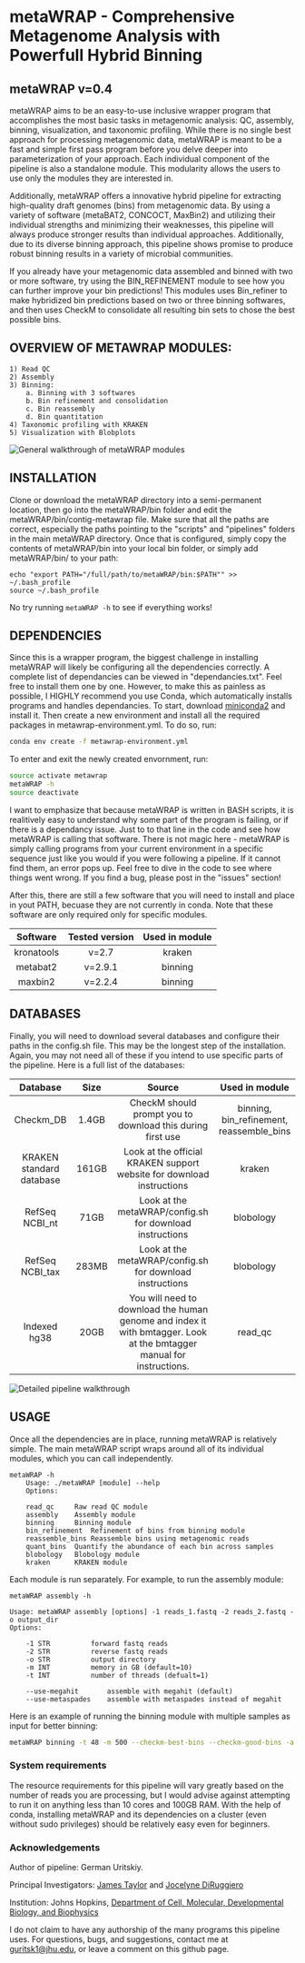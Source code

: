 # metaWRAP - Comprehensive Metagenome Analysis with Powerfull Hybrid Binning
## metaWRAP v=0.4

 metaWRAP aims to be an easy-to-use inclusive wrapper program that accomplishes the most basic tasks in metagenomic analysis: QC, assembly, binning, visualization, and taxonomic profiling. While there is no single best approach for processing metagenomic data, metaWRAP is meant to be a fast and simple first pass program before you delve deeper into parameterization of your approach. Each individual component of the pipeline is also a standalone module. This modularity allows the users to use only the modules they are interested in. 
 
 Additionally, metaWRAP offers a innovative hybrid pipeline for extracting high-quality draft genomes (bins) from metagenomic data. By using a variety of software (metaBAT2, CONCOCT, MaxBin2) and utilizing their individual strengths and minimizing their weaknesses, this pipeline will always produce stronger results than individual approaches. Additionally, due to its diverse binning approach, this pipeline shows promise to produce robust binning results in a variety of microbial communities. 

 If you already have your metagenomic data assembled and binned with two or more software, try using the BIN_REFINEMENT module to see how you can further improve your bin predictions! This modules uses Bin_refiner to make hybridized bin predictions based on two or three binning softwares, and then uses CheckM to consolidate all resulting bin sets to chose the best possible bins.
  

## OVERVIEW OF METAWRAP MODULES:
  
    1) Read QC
    2) Assembly
    3) Binning:
    	a. Binning with 3 softwares
		b. Bin refinement and consolidation
		c. Bin reassembly
		d. Bin quantitation
    4) Taxonomic profiling with KRAKEN
    5) Visualization with Blobplots
  
    
  ![General walkthrough of metaWRAP modules](https://i.imgur.com/s9yAuQa.png)
   
    

  
## INSTALLATION

 Clone or download the metaWRAP directory into a semi-permanent location, then go into the metaWRAP/bin folder and edit the metaWRAP/bin/contig-metawrap file. Make sure that all the paths are correct, especially the paths pointing to the "scripts" and "pipelines" folders in the main metaWRAP directory. Once that is configured, simply copy the contents of metaWRAP/bin into your local bin folder, or simply add metaWRAP/bin/ to your path:
 
 ```
 echo "export PATH="/full/path/to/metaWRAP/bin:$PATH"" >> ~/.bash_profile
 source ~/.bash_profile
 ```
 
 No try running ```metaWRAP -h``` to see if everything works!



## DEPENDENCIES

  Since this is a wrapper program, the biggest challenge in installing metaWRAP will likely be configuring all the dependencies correctly. A complete list of dependancies can be viewed in "dependancies.txt". Feel free to install them one by one. However, to make this as painless as possible, I HIGHLY recommend you use Conda, which automatically installs programs and handles dependancies. To start, download [miniconda2](https://conda.io/miniconda.html) and install it. Then create a new environment and install all the required packages in metawrap-environment.yml. To do so, run:
  
  ``` bash
  conda env create -f metawrap-environment.yml
  ```
  
  To enter and exit the newly created envornment, run:
  
  ``` bash
  source activate metawrap
  metaWRAP -h
  source deactivate
  ```

  I want to emphasize that because metaWRAP is written in BASH scripts, it is realitively easy to understand why some part of the program is failing, or if there is a dependancy issue. Just to to that line in the code and see how metaWRAP is calling that software. There is not magic here - metaWRAP is simply calling programs from your current environment in a specific sequence just like you would if you were following a pipeline. If it cannot find them, an error pops up. Feel free to dive in the code to see where things went wrong. If you find a bug, please post in the "issues" section!


  After this, there are still a few software that you will need to install and place in yout PATH, becuase they are not currently in conda. Note that these software are only required only for specific modules. 

|    Software     | Tested version  |  Used in module 			|
|:---------------:|:---------------:|:---------------------------------:| 
|    kronatools   |    v=2.7        |  kraken				|
|    metabat2     |    v=2.9.1      |  binning				|
|    maxbin2      |    v=2.2.4      |  binning				|


## DATABASES

Finally, you will need to download several databases and configure their paths in the config.sh file. This may be the longest step of the installation. Again, you may not need all of these if you intend to use specific parts of the pipeline. Here is a full list of the databases:

|    Database     | Size  | Source |  Used in module
|:---------------:|:---------------:|:---------------:|:-----:| 
|Checkm_DB	 |1.4GB| CheckM should prompt you to download this during first use | binning, bin_refinement, reassemble_bins |
|KRAKEN standard database|161GB | Look at the official KRAKEN support website for download instructions | kraken |
|RefSeq NCBI_nt |71GB | Look at the metaWRAP/config.sh for download instructions | blobology |
|RefSeq NCBI_tax |283MB | Look at the metaWRAP/config.sh for download instructions | blobology |
|Indexed hg38  	|  20GB | You will need to download the human genome and index it with bmtagger. Look at the bmtagger manual for instructions. | read_qc |


  ![Detailed pipeline walkthrough](https://i.imgur.com/iNa6oUF.png)



## USAGE

Once all the dependencies are in place, running metaWRAP is relatively simple. The main metaWRAP script wraps around all of its individual modules, which you can call independently.

```
metaWRAP -h
	Usage: ./metaWRAP [module] --help
	Options:

	read_qc		Raw read QC module
	assembly	Assembly module
	binning		Binning module
	bin_refinement	Refinement of bins from binning module
	reassemble_bins Reassemble bins using metagenomic reads
	quant_bins	Quantify the abundance of each bin across samples
	blobology	Blobology module
	kraken		KRAKEN module
```

Each module is run separately. For example, to run the assembly module:

```
metaWRAP assembly -h

Usage: metaWRAP assembly [options] -1 reads_1.fastq -2 reads_2.fastq -o output_dir
Options:

	-1 STR          forward fastq reads
	-2 STR          reverse fastq reads
	-o STR          output directory
	-m INT          memory in GB (default=10)
	-t INT          number of threads (defualt=1)

	--use-megahit		assemble with megahit (default)
	--use-metaspades	assemble with metaspades instead of megahit
```


Here is an example of running the binning module with multiple samples as input for better binning:
```bash
metaWRAP binning -t 48 -m 500 --checkm-best-bins --checkm-good-bins -a coassembly.fa -o binning_out sampleA_1.fastq sampleA_2.fastq sampleB_1.fastq sampleB_2.fastq sampleC_1.fastq sampleC_2.fastq
```



###  System requirements
 The resource requirements for this pipeline will vary greatly based on the number of reads you are processing, but I would advise against attempting to run it on anything less than 10 cores and 100GB RAM. With the help of conda, installing metaWRAP and its dependencies on a cluster (even without sudo privileges) should be relatively easy even for beginners.



### Acknowledgements
Author of pipeline: German Uritskiy.

Principal Investigators: [James Taylor](http://bio.jhu.edu/directory/james-taylor/) and [Jocelyne DiRuggiero](http://bio.jhu.edu/directory/jocelyne-diruggiero/)

Institution: Johns Hopkins, [Department of Cell, Molecular, Developmental Biology, and Biophysics](http://cmdb.jhu.edu/) 

I do not claim to have any authorship of the many programs this pipeline uses. For questions, bugs, and suggestions, contact me at guritsk1@jhu.edu, or leave a comment on this github page.

